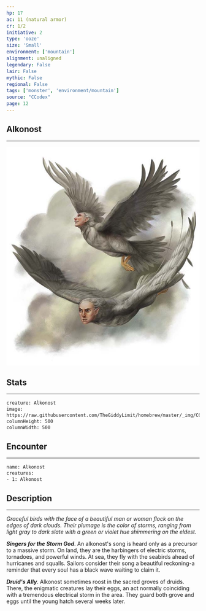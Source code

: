 ```yaml
---
hp: 17
ac: 11 (natural armor)
cr: 1/2
initiative: 2
type: 'ooze'    
size: 'Small'
environment: ['mountain']
alignment: unaligned
legendary: False
lair: False
mythic: False
regional: False
tags: ['monster', 'environment/mountain']
source: "CCodex"
page: 12
---
```


## Alkonost
---

![|600](https://raw.githubusercontent.com/TheGiddyLimit/homebrew/master/_img/CCodex/Alkonost.jpg)

## Stats
---

```statblock
creature: Alkonost
image: https://raw.githubusercontent.com/TheGiddyLimit/homebrew/master/_img/CCodex/alkonost_token.png
columnHeight: 500
columnWidth: 500
```

## Encounter
---

```encounter-table
name: Alkonost
creatures:
- 1: Alkonost
```

## Description
---
_Graceful birds with the face of a beautiful man or woman flock on the edges of dark clouds. Their plumage is the color of storms, ranging from light gray to dark slate with a green or violet hue shimmering on the eldest._

**_Singers for the Storm God_**. An alkonost's song is heard only as a precursor to a massive storm. On land, they are the harbingers of electric storms, tornadoes, and powerful winds. At sea, they fly with the seabirds ahead of hurricanes and squalls. Sailors consider their song a beautiful reckoning-a reminder that every soul has a black wave waiting to claim it.

**_Druid's Ally_**. Alkonost sometimes roost in the sacred groves of druids. There, the enigmatic creatures lay their eggs, an act normally coinciding with a tremendous electrical storm in the area. They guard both grove and eggs until the young hatch several weeks later.






